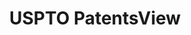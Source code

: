 ---
layout: default
bigquery: https://console.cloud.google.com/bigquery?p=patents-public-data&d=patentsview&page=dataset
citation: Attribution should be given to PatentsView for use, distribution, or derivative
  works.
code: https://github.com/CSSIP-AIR/PatentsView-Code-Snippets/
contributors: USPTO
cost: None
description: 'PatentsView includes US patent data including raw data (summaries, applications,
  pregrant applications), disambugations of inventors and assignees, and inventor
  gender estimates.  Also foreign priority data, # of figures and sheets, and government
  interest statements.'
documentation: https://patentsview.org/query/builder-faqs
last_edit: 04/07/2022, 05:53:44
location: https://patentsview.org/
maintained_by: USPTO
record_creation_timestamp: 12/2/2020 17:20:46
schema_fields:
- rel_id
- field_id
- deceased
- disamb_assignee_id_20200929
- type
- name
- abstract
- latin_name
- subgroup_id
- disamb_inventor_id_20200929
- status
- date
- applicant_type
- disamb_inventor_id_20181127
- disamb_inventor_id_20190820
- section_id
- classification_status
- subclass
- rawinventor_id
- main_group
- patent_id
- state_fips
- disamb_assignee_id_20191231
- exemplary
- uuid
- variety
- disamb_inventor_id_20180528
- num_claims
- disamb_inventor_id_20191231
- doc_type
- disamb_inventor_id_20170808
- id
- disamb_assignee_id_20191008
- disamb_inventor_id_20190312
- disamb_inventor_id_20201229
- county
- ipc_class
- city
- longitude
- relkind
- name_first
- group_id
- length
- sector_title
- disamb_assignee_id_20200630
- designation
- disamb_inventor_id_20171003
- organization_id
- series_code
- num_sheets
- term_grant
- classification_value
- term_extension
- location_id
- section
- ipc_version_indicator
- field_title
- sequence
- rule_47
- title
- disamb_assignee_id_20200331
- kind
- subgroup
- role
- term_disclaimer
- fname
- disamb_inventor_id_20200331
- disclaimer_date
- state
- doctype
- num_figures
- classification_data_source
- organization
- attribution_status
- latlong
- citation_id
- male_flag
- f371_date
- action_date
- assignee_id
- withdrawn
- _102_date
- classification_level
- level_two
- num
- text
- male
- contract_award_number
- lapse_of_patent
- subsection_id
- country
- disamb_inventor_id_20200630
- subcategory_id
- lname
- disamb_assignee_id_20190820
- number
- category_id
- application_id
- disamb_inventor_id_20191008
- name_last
- disamb_assignee_id_20190312
- lawyer_id
- level_one
- level_three
- dependent
- disamb_inventor_id_20171226
- category
- disamb_inventor_id_20170307
- _371_date
- reldocno
- filename
- mainclass_id
- rawassignee_id
- disamb_assignee_id_20181127
- symbol_position
- publication_number
- f102_date
- rawlocation_id
- subclass_id
- gi_statement
- county_fips
- group
- latitude
- inventor_id
- country_transformed
shortname: patentsview
tags:
- disambiguation
- United States
- gender
terms_of_use: Creative Commons Attribution 4.0 International License.
timeframe: 1963-1999
title: USPTO PatentsView
uuid: cf1780b1-e265-4e49-8d1d-83b9cfe0fd9a
---